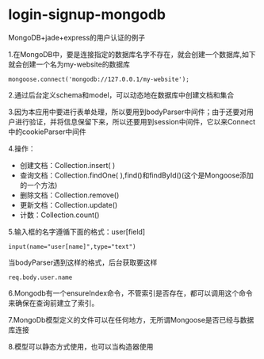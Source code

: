 # login-signup-mongodb
MongoDB+jade+express的用户认证的例子

1.在MongoDB中，要是连接指定的数据库名字不存在，就会创建一个数据库,如下就会创建一个名为my-website的数据库

```
mongoose.connect('mongodb://127.0.0.1/my-website');
```

2.通过后台定义schema和model，可以动态地在数据库中创建文档和集合

3.因为本应用中要进行表单处理，所以要用到bodyParser中间件；由于还要对用户进行验证，并将信息保留下来，所以还要用到session中间件，它以来Connect中的cookieParser中间件

4.操作：

- 创建文档：Collection.insert( )
- 查询文档：Collection.findOne( ),find()和findById()(这个是Mongoose添加的一个方法)
- 删除文档：Collection.remove()
- 更新文档：Collection.update()
- 计数：Collection.count()

5.输入框的名字遵循下面的格式：user[field]

```
input(name="user[name]",type="text")
```

当bodyParser遇到这样的格式，后台获取要这样

```
req.body.user.name
```

6.Mongodb有一个ensureIndex命令，不管索引是否存在，都可以调用这个命令来确保在查询前建立了索引。

7.MongoDb模型定义的文件可以在任何地方，无所谓Mongoose是否已经与数据库连接

8.模型可以静态方式使用，也可以当构造器使用

